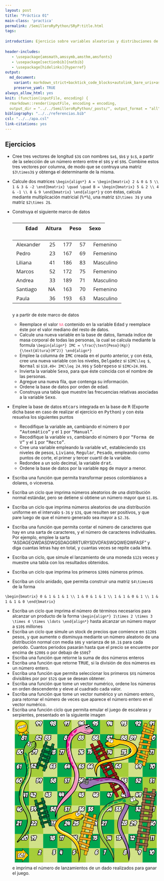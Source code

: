 ```yaml
---
layout: post
title: "Práctica 01"
main-class: 'practica'
permalink: /SemilleroRyPython/SRyP:title.html
tags:

introduction: Ejercicio sobre variables aleatorias y distribuciones de probabilidad.
              
header-includes:
   - \usepackage{amsmath,amssymb,amsthm,amsfonts}
   - \usepackage[sectionbib]{natbib}
   - \usepackage[hidelinks]{hyperref}
output:
  md_document:
    variant: markdown_strict+backtick_code_blocks+autolink_bare_uris+ascii_identifiers+tex_math_single_backslash
    preserve_yaml: TRUE
always_allow_html: yes   
knit: (function(inputFile, encoding) {
  rmarkdown::render(inputFile, encoding = encoding,
  output_dir = "../../SemilleroRyPython/_posts/", output_format = "all"  ) })
bibliography: "../../referencias.bib"
csl: "../../apa.csl"
link-citations: yes
---
```








Ejercicios
----------

-   Cree tres vectores de longitud `$3$` con nombres `$a$`, `$b$` y
    `$c$`, a partir de la selección de un número entero entre el `$0$` y
    el `$9$`. Combine estos tres vectores por columna, de modo que se
    contruya una matriz `$3\times3$` y obtenga el determinante de la
    misma.
-   Calcule dos matrices
    `\begin{align*} A = \begin{bmatrix} 2 & 0 & 5 \\ 1 & 3 & -2 \end{bmatrix} \quad \quad B = \begin{bmatrix} 5 & 2 \\ 4 & -1 \\ 8 & 9 \end{bmatrix} \end{align*}`
    y con éstas, calcula mediante multiplicación matricial
    (<tt>%\*%</tt>), una matriz `$3\times 3$` y una matriz
    `$2\times 2$`.
-   Construya el siguiente marco de datos
    <pre style="font-family: 'Open Sans',sans-serif; margin-bottom: -3rem; margin-top: -3rem; font-size: 120%;">
    <table class="table table-striped" style="width: auto !important; margin-left: auto; margin-right: auto;">
     <thead>
    <tr>
     <th style="text-align:left;">   </th>
     <th style="text-align:right;"> Edad </th>
     <th style="text-align:right;"> Altura </th>
     <th style="text-align:right;"> Peso </th>
     <th style="text-align:left;"> Sexo </th>
    </tr>
     </thead>
    <tbody>
    <tr>
     <td style="text-align:left;"> Alexander </td>
     <td style="text-align:right;"> 25 </td>
     <td style="text-align:right;"> 177 </td>
     <td style="text-align:right;"> 57 </td>
     <td style="text-align:left;"> Femenino </td>
    </tr>
    <tr>
     <td style="text-align:left;"> Pedro </td>
     <td style="text-align:right;"> 23 </td>
     <td style="text-align:right;"> 167 </td>
     <td style="text-align:right;"> 69 </td>
     <td style="text-align:left;"> Femenino </td>
    </tr>
    <tr>
     <td style="text-align:left;"> Liliana </td>
     <td style="text-align:right;"> 41 </td>
     <td style="text-align:right;"> 186 </td>
     <td style="text-align:right;"> 83 </td>
     <td style="text-align:left;"> Masculino </td>
    </tr>
    <tr>
     <td style="text-align:left;"> Marcos </td>
     <td style="text-align:right;"> 52 </td>
     <td style="text-align:right;"> 172 </td>
     <td style="text-align:right;"> 75 </td>
     <td style="text-align:left;"> Femenino </td>
    </tr>
    <tr>
     <td style="text-align:left;"> Andrea </td>
     <td style="text-align:right;"> 33 </td>
     <td style="text-align:right;"> 189 </td>
     <td style="text-align:right;"> 71 </td>
     <td style="text-align:left;"> Masculino </td>
    </tr>
    <tr>
     <td style="text-align:left;"> Santiago </td>
     <td style="text-align:right;"> NA </td>
     <td style="text-align:right;"> 163 </td>
     <td style="text-align:right;"> 70 </td>
     <td style="text-align:left;"> Femenino </td>
    </tr>
    <tr>
     <td style="text-align:left;"> Paula </td>
     <td style="text-align:right;"> 36 </td>
     <td style="text-align:right;"> 193 </td>
     <td style="text-align:right;"> 63 </td>
     <td style="text-align:left;"> Masculino </td>
    </tr>
    </tbody>
    </table>
    </pre>
    y a partir de éste marco de datos
    -   Reemplace el valor
        <code style="color: #ff628c!important">NA</code> contenido en la
        variable <tt>Edad</tt> y reemplace éste por el valor mediano del
        resto de datos.
    -   Calcule una nueva variable en la base de datos, llamada indice
        de masa corporal de todas las personas, la cual se calcula
        mediante la formula
        `\begin{align*} IMC = \frac{\text{Peso}(Kg)}{\text{Altura}(M^2)} \end{align*}`
    -   Emplee la columna de <tt>IMC</tt> creada en el punto anterior, y
        con ésta, cree una nueva variable con los niveles,
        <tt>Delgadez</tt> si `$IMC\leq $`, <tt>Normal</tt> si
        `$18.49< IMC\leq 24.99$` y <tt>Sobrepeso</tt> si `$IMC>24.99$`.
    -   Invierta la variable <tt>Sexo</tt>, para que éste coincida con
        el nombre de las personas.
    -   Agregue una nueva fila, que contenga su información.
    -   Ordene la base de datos por orden de edad.
    -   Construya una tabla que muestre las frecuencias relativas
        asociadas a la variable <tt>Sexo</tt>.

-   Emplee la base de datos <tt>mtcars</tt> integrada en la base de
    <tt>R</tt> (Exporte dicha base en caso de realizar el ejercicio en
    <tt>Python</tt>) y con ésta resuelva los siguientes puntos
    -   Recodifique la variable <tt>am</tt>, cambiando el número
        <tt>0</tt> por <tt>“Automático”</tt> y el <tt>1</tt> por
        <tt>“Manual”</tt>.
    -   Recodifique la variable <tt>vs</tt>, cambiando el número
        <tt>0</tt> por <tt>“Forma de V”</tt> y el <tt>1</tt> por
        <tt>“Recto”</tt>.
    -   Cree una variable empleando la variable <tt>wt</tt>,
        estableciendo `$3$` niveles de pesos, <tt>Liviano</tt>,
        <tt>Regular</tt>, <tt>Pesado</tt>, empleando como puntos de
        corte, el primer y tercer cuartil de la variable.
    -   Redondee a un solo decimal, la variable <tt>drat</tt>.
    -   Ordene la base de datos por la variable <tt>mpg</tt> de mayor a
        menor.
-   Escriba una función que permita transformar pesos colombianos a
    dolares, o viceversa.
-   Escriba un ciclo que imprima números aleatorios de una distribución
    normal estándar, pero se detiene si obtiene un número mayor que
    `$1.8$`.
-   Escriba un ciclo que imprima números aleatorios de una distribución
    uniforme en el intervalo `$-3$` y `$3$`, que resulten ser positivos,
    y que pare luego de que el número generado sea mayor a `$2.3$`.
-   Escriba una función que permita contar el número de caracteres que
    hay en una sarta de caracteres, y el número de caracteres
    individuales. Por ejemplo, emplee la sarta
    “ASDAGEQWDASDWQSDAGGRRTURYSDVDFASWQQWEQWFASF” y diga cuantas letras
    hay en total, y cuantas veces se repite cada letra.
-   Escriba un ciclo, que simule el lanzamiento de una moneda `$12$`
    veces y muestre una tabla con los resultados obtenidos.
-   Escriba un ciclo que imprima los primeros `$200$` números primos.
-   Escriba un ciclo anidado, que permita construir una matriz
    `$4\times4$` de la forma

`\begin{bmatrix} 0 & 1 & 1 & 1 \\ 1 & 0 & 1 & 1 \\ 1 & 1 & 0 & 1 \\ 1 & 1 & 1 & 0 \end{bmatrix}`

-   Escriba un ciclo que imprima el número de términos necesarios para
    alcanzar un producto de la forma
    `\begin{align*} 1\times 2 \times 3 \times 4 \times \ldots \end{align*}`
    hasta alcanzar un número mayor a `$10$` millones
-   Escriba un ciclo que simule un stock de precios que comience en
    `$120$` pesos, y que aumente o disminuya mediante un número
    aleatorio de una distribución normal con media `$0$` y varianza de
    `$0.1$` para cada periodo. Cuantos periodos pasarán hasta que el
    precio se encuentre por encima de `$200$` o por debajo de `$50$`?
-   Escriba una función que retorne la suma de dos números enteros
-   Escriba una función que retorne <tt>TRUE</tt>, si la división de dos
    números es un número entero.
-   Escriba una función que permita seleccionar los primeros `$X$`
    números divisibles por por `$52$` que se desean obtener.
-   Escriba una función que tome un vector numérico, ordene los números
    en orden descendente y eleve al cuadrado cada valor.
-   Escriba una función que tome un vector numérico y un número entero,
    para retornar el número de veces que aparece el número entero en el
    vector numérico.
-   Escriba una función ciclo que permita emular el juego de escaleras y
    serpientes, presentado en la siguiente imagen
    ![](../../SemilleroRyPython/images/escalerasyserpientes.jpg) e
    imprima el número de lanzamientos de un dado realizados para ganar
    el juego.
